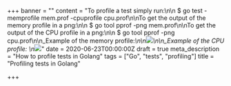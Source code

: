 +++
banner = ""
content = "To profile a test simply run:\n\n    $ go test -memprofile mem.prof -cpuprofile cpu.prof\n\nTo get the output of the memory profile in a png:\n\n    $ go tool pprof -png mem.prof\n\nTo get the output of the CPU profile in a png:\n\n    $ go tool pprof -png cpu.prof\n\n_Example of the memory profile:_\n\n![](/uploads/profile001.png)\n\n_Example of the CPU profile:  \n![](/uploads/profile002.png)_"
date = 2020-06-23T00:00:00Z
draft = true
meta_description = "How to profile tests in Golang"
tags = ["Go", "tests", "profiling"]
title = "Profiling tests in Golang"

+++
